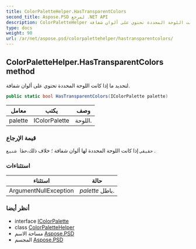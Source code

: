 ```yaml
---
title: ColorPaletteHelper.HasTransparentColors
second_title: Aspose.PSD لمرجع .NET API
description: ColorPaletteHelper طريقة. لتحديد ما إذا كانت اللوحة المحددة تحتوي على ألوان شفافة.
type: docs
weight: 90
url: /ar/net/aspose.psd/colorpalettehelper/hastransparentcolors/
---
```

## ColorPaletteHelper.HasTransparentColors method

لتحديد ما إذا كانت اللوحة المحددة تحتوي على ألوان شفافة.

```csharp
public static bool HasTransparentColors(IColorPalette palette)
```

| معامل | يكتب | وصف |
| --- | --- | --- |
| palette | IColorPalette | اللوحة. |

### قيمة الإرجاع

`حقيقي` إذا كانت اللوحة المحددة لها ألوان شفافة ؛ خلاف ذلك،`خطأ شنيع` .

### استثناءات

| استثناء | حالة |
| --- | --- |
| ArgumentNullException | *palette* باطل. |

### أنظر أيضا

* interface [IColorPalette](../../icolorpalette/)
* class [ColorPaletteHelper](../)
* مساحة الاسم [Aspose.PSD](../../colorpalettehelper/)
* المجسم [Aspose.PSD](../../../)


